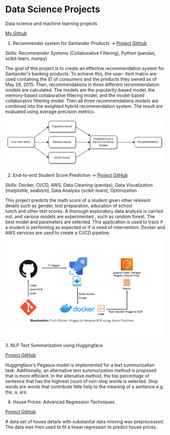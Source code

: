 # Data Science Projects
Data science and machine learning projects

[My Github](https://github.com/ilora-ishaque/data-science-projects)

 1. Recommender system for Santander Products -> [Project GitHub](https://github.com/ilora-ishaque/santander-recommender-system)
   
   Skills: Recommender Systems (Collaborative Filtering), Python (pandas, scikit-learn, numpy)
   
   The goal of this project is to create an effective recommendation system for Santander's banking products. To achieve this, the user- 
   item matrix are used containing the ID of consumers and the products they owned as of May 28, 2015. Then, recommendations in three different recommendation models are calculated. The models are the popularity-based model, the memory-based collaborative filtering model, and the model-based collaborative filtering model. Then all three recommendations models are combined into the weighted hybrid recommendation system. The result are evaluated using average precision metrics.


   ![alt text](https://github.com/ilora-ishaque/data-science-projects/blob/main/images/recommender-architecture.png)

 2. End-to-end Student Score Prediction ->  [Project GitHub](https://github.com/ilora-ishaque/student-score-prediction)

   Skills: Docker, CI/CD, AWS, Data Cleaning (pandas), Data Visualization (matplotlib, seaborn), Data Analysis (scikit-learn), Optimization
   
   This project predicts the math score of a student given other relevant details such as gender, test preparation, education of school    
   lunch and other test scores. A thorough exploratory data analysis is carried out, and various models are experimented , such as random forest. The best model and parameters are selected. This application is used to track if a student is performing as expected 
   or if is need of intervention. Docker and AWS services are used to create a CI/CD pipeline.

   ![alt text](https://github.com/ilora-ishaque/data-science-projects/blob/main/images/docker-port.png)
 3. NLP Text Summarization using Huggingface

   [Project GitHub](https://github.com/ilora-ishaque/NLP-text-summarization)
   
   Huggingface's Pegasus model is implemented for a text summurization task. Additionally, an alternative text summurization method is 
   proposed that is more efficient. In the altenative method, the top percentage of sentence that has the highrest count of non-stop words 
   is selected. Stop words are words that contribute little help to the meaning of a sentence e.g. the, a, are.

 4. House Prices: Advanced Regression Techniques

   [Project GitHub](https://github.com/ilora-ishaque/house-regression)

   A data set of house details with substantial data missing was preprocessed. The data was then used to fit a linear regression to predict 
   house prices.





